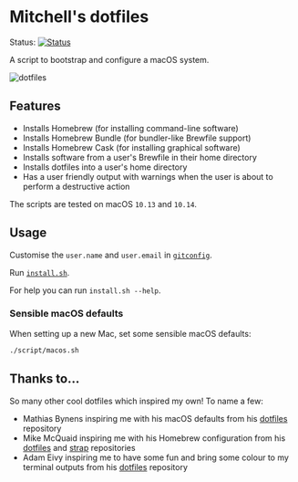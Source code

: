 # Mitchell's dotfiles

Status: [![Status](https://travis-ci.com/MitchellCash/dotfiles.svg?branch=master)](https://travis-ci.com/MitchellCash/dotfiles)

A script to bootstrap and configure a macOS system.

![dotfiles](https://user-images.githubusercontent.com/8009243/41946792-8be1acb2-79f7-11e8-97df-e027610cfd27.png)

## Features

* Installs Homebrew (for installing command-line software)
* Installs Homebrew Bundle (for bundler-like Brewfile support)
* Installs Homebrew Cask (for installing graphical software)
* Installs software from a user's Brewfile in their home directory
* Installs dotfiles into a user's home directory
* Has a user friendly output with warnings when the user is about to perform a destructive action

The scripts are tested on macOS `10.13` and `10.14`.

## Usage

Customise the `user.name` and `user.email` in [`gitconfig`](https://github.com/MitchellCash/dotfiles/blob/master/.dotfiles/gitconfig).

Run [`install.sh`](https://github.com/MitchellCash/dotfiles/blob/master/install.sh).

For help you can run `install.sh --help`.

### Sensible macOS defaults

When setting up a new Mac, set some sensible macOS defaults:

```bash
./script/macos.sh
```

## Thanks to…

So many other cool dotfiles which inspired my own! To name a few:

* Mathias Bynens inspiring me with his macOS defaults from his [dotfiles](https://github.com/mathiasbynens/dotfiles) repository
* Mike McQuaid inspiring me with his Homebrew configuration from his [dotfiles](https://github.com/MikeMcQuaid/dotfiles) and [strap](https://github.com/MikeMcQuaid/strap) repositories
* Adam Eivy inspiring me to have some fun and bring some colour to my terminal outputs from his [dotfiles](https://github.com/atomantic/dotfiles) repository

